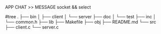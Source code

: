 APP CHAT >> MESSAGE
socket && select

#tree
.
├── bin
│	├── client
│	└── server
├── doc
│	└── test
├── inc
│	└── common.h
├── lib
├── Makefile
├── obj
├── README.md
└── src
	├── client.c
	└── server.c
